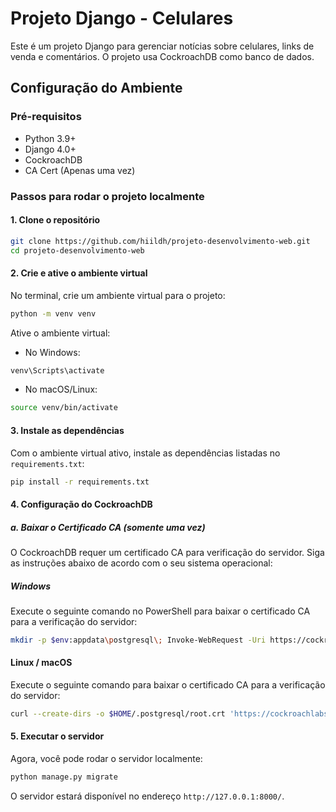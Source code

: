 # Projeto Django - Celulares

Este é um projeto Django para gerenciar notícias sobre celulares, links de venda e comentários. O projeto usa CockroachDB como banco de dados.

## Configuração do Ambiente

### Pré-requisitos

- Python 3.9+
- Django 4.0+
- CockroachDB
- CA Cert (Apenas uma vez)
<!-- - [CockroachDB CLI](https://www.cockroachlabs.com/docs/stable/install-cockroachdb.html) (para gerar o certificado de segurança) -->

### Passos para rodar o projeto localmente

#### 1. Clone o repositório
```bash
git clone https://github.com/hiildh/projeto-desenvolvimento-web.git
cd projeto-desenvolvimento-web
```
#### 2. Crie e ative o ambiente virtual
No terminal, crie um ambiente virtual para o projeto:
```bash
python -m venv venv
```
Ative o ambiente virtual:
 - No Windows:
 ```bash
 venv\Scripts\activate
 ```
 - No macOS/Linux:
 ```bash
 source venv/bin/activate
 ```
#### 3. Instale as dependências
Com o ambiente virtual ativo, instale as dependências listadas no ``requirements.txt``:
```bash
pip install -r requirements.txt
```
#### 4. Configuração do CockroachDB

##### a. Baixar o Certificado CA (somente uma vez)

O CockroachDB requer um certificado CA para verificação do servidor. Siga as instruções abaixo de acordo com o seu sistema operacional:

##### **Windows**
Execute o seguinte comando no PowerShell para baixar o certificado CA para a verificação do servidor:

```bash
mkdir -p $env:appdata\postgresql\; Invoke-WebRequest -Uri https://cockroachlabs.cloud/clusters/ae57a6f8-893b-4f15-8c9b-a3f46b2bb873/cert -OutFile $env:appdata\postgresql\root.crt
````

#### **Linux / macOS**
Execute o seguinte comando para baixar o certificado CA para a verificação do servidor:

```bash
curl --create-dirs -o $HOME/.postgresql/root.crt 'https://cockroachlabs.cloud/clusters/ae57a6f8-893b-4f15-8c9b-a3f46b2bb873/cert'
```
#### 5. Executar o servidor
Agora, você pode rodar o servidor localmente:
```bash
python manage.py migrate
```
O servidor estará disponível no endereço ``http://127.0.0.1:8000/``.
